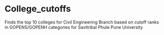 # College_cutoffs

Finds the top 10 colleges for Civil Engineering Branch based on cutoff
ranks in GOPENS/GOPENH categories for Savitribai Phule Pune University

